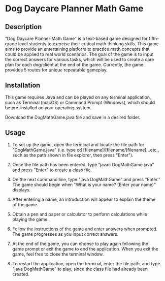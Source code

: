 # Dog Daycare Planner Math Game

## Description
"Dog Daycare Planner Math Game" is a text-based game designed for fifth-grade level students to exercise their critical math thinking skills. 
This game aims to provide an entertaining platform to practice math concepts that could be applied to real world scenarios.
The goal of the game is to input the correct answers for various tasks, which will be used to create a care plan for each dog/client at the end of the game. 
Currently, the game provides 5 routes for unique repeatable gameplay. 

## Installation
This game requires Java and can be played on any terminal application, such as Terminal (macOS) or Command Prompt (Windows), which should be pre-installed on your operating system.  

Download the DogMathGame.java file and save in a desired folder.

## Usage
1. To set up the game, open the terminal and locate the file path for "DogMathGame.java" (i.e. type cd [filename]/[filename/[filename]...etc., such as the path shown in file explorer, then press "Enter").

2. Once the file path has been entered, type "javac DogMathGame.java" and press "Enter" to create a class file.

3. On the next command line, type "java DogMathGame" and press "Enter." The game should begin when "What is your name? (Enter your name)" displays. 

4. After entering a name, an introduction will appear to explain the theme of the game.

5. Obtain a pen and paper or calculator to perform calculations while playing the game.

6. Follow the instructions of the game and enter answers when prompted. The game progresses as you input correct answers.

7. At the end of the game, you can choose to play again following the game prompt or exit the game to end the application. When you exit the game, feel free to close the terminal window. 

8. To restart the application, open the terminal, enter the file path, and type "java DogMathGame" to play, since the class file had already been created.
